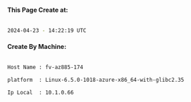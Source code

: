 
   
#### This Page Create at:

```bash

2024-04-23 - 14:22:19 UTC

```

#### Create By Machine:

```bash

Host Name : fv-az885-174

platform  : Linux-6.5.0-1018-azure-x86_64-with-glibc2.35

Ip Local  : 10.1.0.66

```

